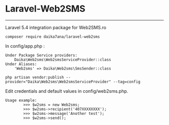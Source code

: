 # Laravel-Web2SMS

---------------

Laravel 5.4 integration package for Web2SMS.ro 

```
composer require daika7ana/laravel-web2sms
```

In config/app.php :

```
Under Package Service providers:
	Daika\Web2sms\Web2smsServiceProvider::class
Under Aliases:
    'Web2sms' => Daika\Web2sms\SmsSender::class
```

```
php artisan vendor:publish --provider="Daika\Web2sms\Web2smsServiceProvider" --tag=config
```

Edit credentials and default values in config/web2sms.php.

```
Usage example:
		>>> $w2sms = new Web2sms;
        >>> $w2sms->recipient('407XXXXXXXX');
        >>> $w2sms->message('Another test');
        >>> $w2sms->send();
```